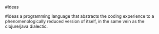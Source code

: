 #ideas

#ideas a programming language that abstracts the coding experience to a phenomenologically reduced version of itself, in the same vein as the clojure/java dialectic.  


